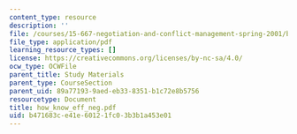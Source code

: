 ```yaml
---
content_type: resource
description: ''
file: /courses/15-667-negotiation-and-conflict-management-spring-2001/b471683ce41e60121fc03b3b1a453e01_how_know_eff_neg.pdf
file_type: application/pdf
learning_resource_types: []
license: https://creativecommons.org/licenses/by-nc-sa/4.0/
ocw_type: OCWFile
parent_title: Study Materials
parent_type: CourseSection
parent_uid: 89a77193-9aed-eb33-8351-b1c72e8b5756
resourcetype: Document
title: how_know_eff_neg.pdf
uid: b471683c-e41e-6012-1fc0-3b3b1a453e01
---
```

